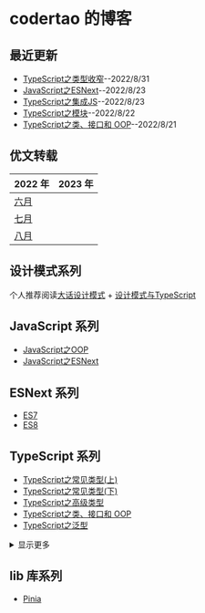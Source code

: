 # codertao 的博客

## 最近更新

- [TypeScript之类型收窄](https://github.com/likesandy/blog/issues/8)--2022/8/31
- [JavaScript之ESNext](https://github.com/likesandy/blog/issues/20)--2022/8/23
- [TypeScript之集成JS](https://github.com/likesandy/blog/issues/19)--2022/8/23
- [TypeScript之模块](https://github.com/likesandy/blog/issues/18)--2022/8/22
- [TypeScript之类、接口和 OOP](https://github.com/likesandy/blog/issues/17)--2022/8/21

## 优文转载

| 2022 年                                            | 2023 年 |
| -------------------------------------------------- | ------- |
| [六月](https://github.com/likesandy/blog/issues/3) |         |
| [七月](https://github.com/likesandy/blog/issues/4) |         |
| [八月](https://github.com/likesandy/blog/issues/15) |         |

## 设计模式系列

个人推荐阅读[大话设计模式](https://book.douban.com/subject/2334288/) + [设计模式与TypeScript](https://refactoringguru.cn/design-patterns/typescript)

## JavaScript 系列

- [JavaScript之OOP](https://github.com/likesandy/blog/issues/14)
- [JavaScript之ESNext](https://github.com/likesandy/blog/issues/20)

## ESNext 系列

-  [ES7](https://github.com/likesandy/blog/issues/5)
-  [ES8](https://github.com/likesandy/blog/issues/6)

## TypeScript 系列

- [TypeScript之常见类型(上)](https://github.com/likesandy/blog/issues/2)
- [TypeScript之常见类型(下)](https://github.com/likesandy/blog/issues/7)
- [TypeScript之高级类型](https://github.com/likesandy/blog/issues/15)
- [TypeScript之类、接口和 OOP](https://github.com/likesandy/blog/issues/17)
- [TypeScript之泛型](https://github.com/likesandy/blog/issues/1)

<details>
<summary>显示更多</summary>

- [TypeScript之类型缩小](https://github.com/likesandy/blog/issues/8)
- [TypeScript之模块](https://github.com/likesandy/blog/issues/18)
- [TypeScript之集成JS](https://github.com/likesandy/blog/issues/19)
<!--- [TypeScript之函数](https://github.com/likesandy/blog/issues/9)
- [TypeScript之类](https://github.com/likesandy/blog/issues/10)
- [TypeScript之对象类型](https://github.com/likesandy/blog/issues/11) -->
</details>

## lib 库系列
- [Pinia](https://github.com/likesandy/blog/issues/12)
